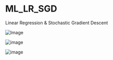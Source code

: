 # ML_LR_SGD
Linear Regression &amp; Stochastic Gradient Descent

![Image](https://user-images.githubusercontent.com/93954052/153804953-4c15e6c8-24dc-4157-82b4-3b2589c8e204.png)

![image](https://user-images.githubusercontent.com/93954052/153804853-8e64a347-9445-4da8-b541-71338aad75a6.png)

![image](https://user-images.githubusercontent.com/93954052/153804920-f0144266-0d13-4d9b-8555-0ba07f5cd024.png)
